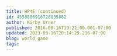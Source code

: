 ```yaml
---
title: HP4E (continued)
id: 4558806918726835882
author: Kirby Urner
published: 2016-08-16T19:22:00.001-07:00
updated: 2023-03-16T20:14:29.216-07:00
blog: world_game
tags: 
---
```


